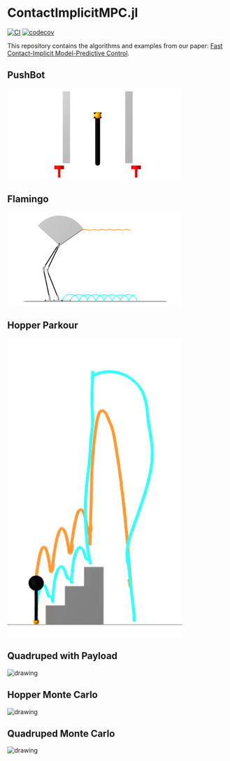 # ContactImplicitMPC.jl
[![CI](https://github.com/thowell/ContactImplicitMPC.jl/actions/workflows/CI.yml/badge.svg)](https://github.com/thowell/ContactImplicitMPC.jl/actions/workflows/CI.yml)
[![codecov](https://codecov.io/gh/thowell/ContactImplicitMPC.jl/branch/main/graph/badge.svg?token=3J4VOJ0VCH)](https://codecov.io/gh/thowell/ContactImplicitMPC.jl)

This repository contains the algorithms and examples from our paper: [Fast Contact-Implicit Model-Predictive Control](https://arxiv.org/abs/2107.05616).

## PushBot
<img src="examples/animations/pushbot.gif" alt="drawing" width="400"/>

## Flamingo
<img src="examples/animations/flamingo.gif" alt="drawing" width="400"/>

## Hopper Parkour
<img src="examples/animations/hopper_parkour.gif" alt="drawing" width="400"/>

## Quadruped with Payload
<img src="examples/animations/quadruped_payload.gif" alt="drawing" width="400"/>

## Hopper Monte Carlo
<img src="examples/animations/hopper_monte_carlo.gif" alt="drawing" width="400"/>

## Quadruped Monte Carlo
<img src="examples/animations/quadruped_monte_carlo.gif" alt="drawing" width="400"/>
